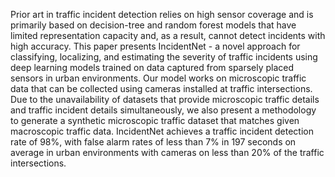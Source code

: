 Prior art in traffic incident detection relies on high sensor coverage and is primarily based on decision-tree and random forest models that have limited representation capacity and, as a result, cannot detect incidents with high accuracy. This paper presents IncidentNet - a novel approach for classifying, localizing, and estimating the severity of traffic incidents using deep learning models trained on data captured from sparsely placed sensors in urban environments. Our model works on microscopic traffic data that can be collected using cameras installed at traffic intersections. Due to the unavailability of datasets that provide microscopic traffic details and traffic incident details simultaneously, we also present a methodology to generate a synthetic microscopic traffic dataset that matches given macroscopic traffic data. IncidentNet achieves a traffic incident detection rate of 98%, with false alarm rates of less than 7% in 197 seconds on average in urban environments with cameras on less than 20% of the traffic intersections.